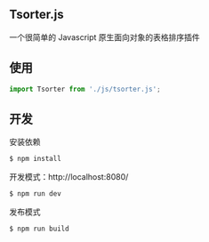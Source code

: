 ## Tsorter.js

一个很简单的 Javascript 原生面向对象的表格排序插件

## 使用

```js
import Tsorter from './js/tsorter.js';


```

## 开发

安装依赖

```sh
$ npm install
```

开发模式：http://localhost:8080/

```sh
$ npm run dev
```

发布模式

```sh
$ npm run build
```

